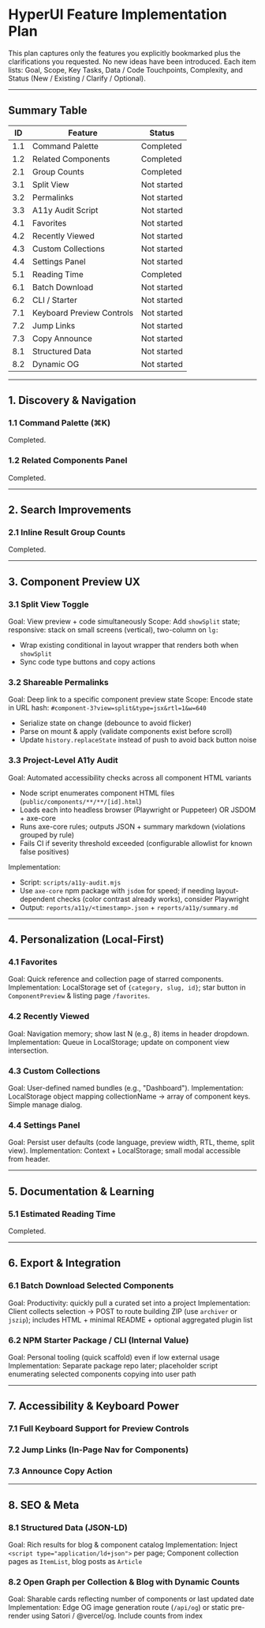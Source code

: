# HyperUI Feature Implementation Plan

This plan captures only the features you explicitly bookmarked plus the clarifications you requested. No new ideas have been introduced. Each item lists: Goal, Scope, Key Tasks, Data / Code Touchpoints, Complexity, and Status (New / Existing / Clarify / Optional).

---

## Summary Table

| ID  | Feature                   | Status      |
| --- | ------------------------- | ----------- |
| 1.1 | Command Palette           | Completed   |
| 1.2 | Related Components        | Completed   |
| 2.1 | Group Counts              | Completed   |
| 3.1 | Split View                | Not started |
| 3.2 | Permalinks                | Not started |
| 3.3 | A11y Audit Script         | Not started |
| 4.1 | Favorites                 | Not started |
| 4.2 | Recently Viewed           | Not started |
| 4.3 | Custom Collections        | Not started |
| 4.4 | Settings Panel            | Not started |
| 5.1 | Reading Time              | Completed   |
| 6.1 | Batch Download            | Not started |
| 6.2 | CLI / Starter             | Not started |
| 7.1 | Keyboard Preview Controls | Not started |
| 7.2 | Jump Links                | Not started |
| 7.3 | Copy Announce             | Not started |
| 8.1 | Structured Data           | Not started |
| 8.2 | Dynamic OG                | Not started |

---

## 1. Discovery & Navigation

### 1.1 Command Palette (⌘K)

Completed.

### 1.2 Related Components Panel

Completed.

---

## 2. Search Improvements

### 2.1 Inline Result Group Counts

Completed.

---

## 3. Component Preview UX

### 3.1 Split View Toggle

Goal: View preview + code simultaneously
Scope: Add `showSplit` state; responsive: stack on small screens (vertical), two-column on `lg:`

- Wrap existing conditional in layout wrapper that renders both when `showSplit`
- Sync code type buttons and copy actions

### 3.2 Shareable Permalinks

Goal: Deep link to a specific component preview state
Scope: Encode state in URL hash: `#component-3?view=split&type=jsx&rtl=1&w=640`

- Serialize state on change (debounce to avoid flicker)
- Parse on mount & apply (validate components exist before scroll)
- Update `history.replaceState` instead of push to avoid back button noise

### 3.3 Project-Level A11y Audit

Goal: Automated accessibility checks across all component HTML variants

- Node script enumerates component HTML files (`public/components/**/**/[id].html`)
- Loads each into headless browser (Playwright or Puppeteer) OR JSDOM + axe-core
- Runs axe-core rules; outputs JSON + summary markdown (violations grouped by rule)
- Fails CI if severity threshold exceeded (configurable allowlist for known false positives)

Implementation:

- Script: `scripts/a11y-audit.mjs`
- Use `axe-core` npm package with `jsdom` for speed; if needing layout-dependent checks (color contrast already works), consider Playwright
- Output: `reports/a11y/<timestamp>.json` + `reports/a11y/summary.md`

---

## 4. Personalization (Local-First)

### 4.1 Favorites

Goal: Quick reference and collection page of starred components.
Implementation: LocalStorage set of `{category, slug, id}`; star button in `ComponentPreview` & listing page `/favorites`.

### 4.2 Recently Viewed

Goal: Navigation memory; show last N (e.g., 8) items in header dropdown.
Implementation: Queue in LocalStorage; update on component view intersection.

### 4.3 Custom Collections

Goal: User-defined named bundles (e.g., "Dashboard").
Implementation: LocalStorage object mapping collectionName -> array of component keys. Simple manage dialog.

### 4.4 Settings Panel

Goal: Persist user defaults (code language, preview width, RTL, theme, split view).
Implementation: Context + LocalStorage; small modal accessible from header.

---

## 5. Documentation & Learning

### 5.1 Estimated Reading Time

Completed.

---

## 6. Export & Integration

### 6.1 Batch Download Selected Components

Goal: Productivity: quickly pull a curated set into a project
Implementation: Client collects selection -> POST to route building ZIP (use `archiver` or `jszip`); includes HTML + minimal README + optional aggregated plugin list

### 6.2 NPM Starter Package / CLI (Internal Value)

Goal: Personal tooling (quick scaffold) even if low external usage
Implementation: Separate package repo later; placeholder script enumerating selected components copying into user path

---

## 7. Accessibility & Keyboard Power

### 7.1 Full Keyboard Support for Preview Controls

### 7.2 Jump Links (In-Page Nav for Components)

### 7.3 Announce Copy Action

---

## 8. SEO & Meta

### 8.1 Structured Data (JSON-LD)

Goal: Rich results for blog & component catalog
Implementation: Inject `<script type="application/ld+json">` per page; Component collection pages as `ItemList`, blog posts as `Article`

### 8.2 Open Graph per Collection & Blog with Dynamic Counts

Goal: Sharable cards reflecting number of components or last updated date
Implementation: Edge OG image generation route (`/api/og`) or static pre-render using Satori / @vercel/og. Include counts from index

